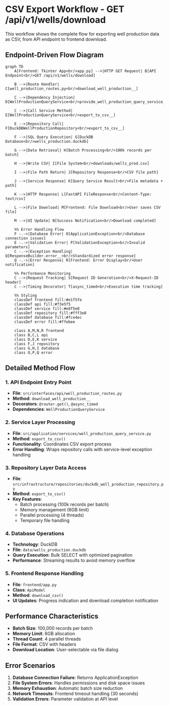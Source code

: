 # CSV Export Workflow - GET /api/v1/wells/download

This workflow shows the complete flow for exporting well production data as CSV, from API endpoint to frontend download.

## Endpoint-Driven Flow Diagram

```mermaid
graph TD
    A[Frontend: Tkinter App<br/>app.py] -->|HTTP GET Request| B[API Endpoint<br/>GET /api/v1/wells/download]
    
    B -->|Route Handler| C[well_production_routes.py<br/>download_well_production__]
    
    C -->|Dependency Injection| D[WellProductionQueryService<br/>provide_well_production_query_service__]
    
    C -->|Call Service Method| E[WellProductionQueryService<br/>export_to_csv__]
    
    E -->|Repository Call| F[DuckDBWellProductionRepository<br/>export_to_csv__]
    
    F -->|SQL Query Execution| G[DuckDB Database<br/>wells_production.duckdb]
    
    G -->|Data Retrieval| H[Batch Processing<br/>100k records per batch]
    
    H -->|Write CSV| I[File System<br/>downloads/wells_prod.csv]
    
    I -->|File Path Return| J[Repository Response<br/>CSV file path]
    
    J -->|Service Response| K[Query Service Result<br/>File metadata + path]
    
    K -->|HTTP Response| L[FastAPI FileResponse<br/>Content-Type: text/csv]
    
    L -->|File Download| M[Frontend: File Download<br/>User saves CSV file]
    
    M -->|UI Update| N[Success Notification<br/>Download completed]

    %% Error Handling Flow
    F -.->|Database Error| O[ApplicationException<br/>Database connection issues]
    E -.->|Validation Error| P[ValidationException<br/>Invalid parameters]
    C -.->|Exception Handling| Q[ResponseBuilder.error__<br/>Standardized error response]
    Q -.->|Error Response| R[Frontend: Error Display<br/>User notification]

    %% Performance Monitoring
    C -->|Request Tracking| S[Request ID Generation<br/>X-Request-ID header]
    C -->|Timing Decorator| T[async_timed<br/>Execution time tracking]
    
    %% Styling
    classDef frontend fill:#e1f5fe
    classDef api fill:#f3e5f5
    classDef service fill:#e8f5e8
    classDef repository fill:#fff3e0
    classDef database fill:#fce4ec
    classDef error fill:#ffebee
    
    class A,M,N,R frontend
    class B,C,L api
    class D,E,K service
    class F,J repository
    class G,H,I database
    class O,P,Q error
```

## Detailed Method Flow

### 1. API Endpoint Entry Point
- **File**: `src/interfaces/api/well_production_routes.py`
- **Method**: `download_well_production__`
- **Decorators**: `@router.get()`, `@async_timed`
- **Dependencies**: `WellProductionQueryService`

### 2. Service Layer Processing
- **File**: `src/application/services/well_production_query_service.py`
- **Method**: `export_to_csv()`
- **Functionality**: Coordinates CSV export process
- **Error Handling**: Wraps repository calls with service-level exception handling

### 3. Repository Layer Data Access
- **File**: `src/infrastructure/repositories/duckdb_well_production_repository.py`
- **Method**: `export_to_csv()`
- **Key Features**:
  - Batch processing (100k records per batch)
  - Memory management (6GB limit)
  - Parallel processing (4 threads)
  - Temporary file handling

### 4. Database Operations
- **Technology**: DuckDB
- **File**: `data/wells_production.duckdb`
- **Query Execution**: Bulk SELECT with optimized pagination
- **Performance**: Streaming results to avoid memory overflow

### 5. Frontend Response Handling
- **File**: `frontend/app.py`
- **Class**: `ApiModel`
- **Method**: `download_csv()`
- **UI Updates**: Progress indication and download completion notification

## Performance Characteristics

- **Batch Size**: 100,000 records per batch
- **Memory Limit**: 6GB allocation
- **Thread Count**: 4 parallel threads
- **File Format**: CSV with headers
- **Download Location**: User-selectable via file dialog

## Error Scenarios

1. **Database Connection Failure**: Returns ApplicationException
2. **File System Errors**: Handles permissions and disk space issues
3. **Memory Exhaustion**: Automatic batch size reduction
4. **Network Timeouts**: Frontend timeout handling (30 seconds)
5. **Validation Errors**: Parameter validation at API level
